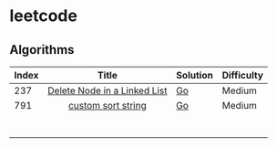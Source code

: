 # leetcode

## Algorithms

| Index |                            Title                             | Solution                                                     | Difficulty |
| ----- | :----------------------------------------------------------: | ------------------------------------------------------------ | ---------- |
| 237   | [Delete Node in a Linked List](https://leetcode.com/problems/delete-node-in-a-linked-list/) | [Go](./algorithms/golang/DeleteNodeinaLinkedList/DeleteNodeinaLinkedList.go) | Medium     |
| 791   | [custom sort string](https://leetcode.com/problems/custom-sort-string/) | [Go](./algorithms/golang/CustomSortString/CustomSortString.go) | Medium     |
|       |                                                              |                                                              |            |
|       |                                                              |                                                              |            |
|       |                                                              |                                                              |            |
|       |                                                              |                                                              |            |
|       |                                                              |                                                              |            |
|       |                                                              |                                                              |            |
|       |                                                              |                                                              |            |

